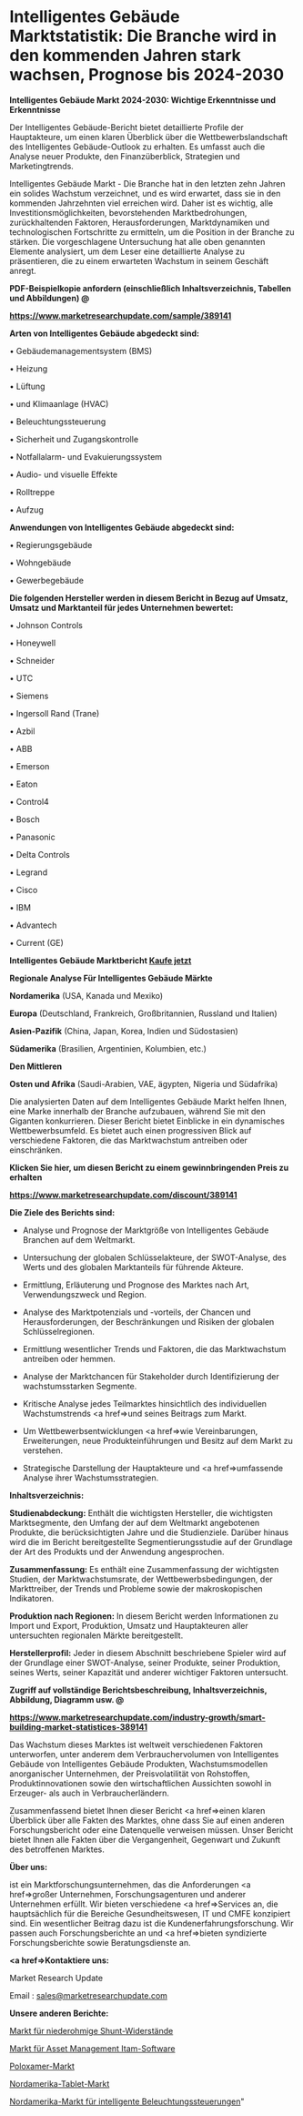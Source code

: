 # Intelligentes Gebäude Marktstatistik: Die Branche wird in den kommenden Jahren stark wachsen, Prognose bis 2024-2030

<strong>Intelligentes Gebäude Markt 2024-2030: Wichtige Erkenntnisse und Erkenntnisse</strong>

Der Intelligentes Gebäude-Bericht bietet detaillierte Profile der Hauptakteure, um einen klaren Überblick über die Wettbewerbslandschaft des Intelligentes Gebäude-Outlook zu erhalten. Es umfasst auch die Analyse neuer Produkte, den Finanzüberblick, Strategien und Marketingtrends.

Intelligentes Gebäude Markt - Die Branche hat in den letzten zehn Jahren ein solides Wachstum verzeichnet, und es wird erwartet, dass sie in den kommenden Jahrzehnten viel erreichen wird. Daher ist es wichtig, alle Investitionsmöglichkeiten, bevorstehenden Marktbedrohungen, zurückhaltenden Faktoren, Herausforderungen, Marktdynamiken und technologischen Fortschritte zu ermitteln, um die Position in der Branche zu stärken. Die vorgeschlagene Untersuchung hat alle oben genannten Elemente analysiert, um dem Leser eine detaillierte Analyse zu präsentieren, die zu einem erwarteten Wachstum in seinem Geschäft anregt.



<strong><b>PDF-Beispielkopie anfordern (einschließlich Inhaltsverzeichnis, Tabellen und Abbildungen) @ </b></strong>

<strong><a href=https://www.marketresearchupdate.com/sample/389141>

<strong>https://www.marketresearchupdate.com/sample/389141</u></a></strong></strong>



<strong>Arten von Intelligentes Gebäude abgedeckt sind:</strong>

• Gebäudemanagementsystem (BMS)

• Heizung

• Lüftung

• und Klimaanlage (HVAC)

• Beleuchtungssteuerung

• Sicherheit und Zugangskontrolle

• Notfallalarm- und Evakuierungssystem

• Audio- und visuelle Effekte

• Rolltreppe

• Aufzug



<strong>Anwendungen von Intelligentes Gebäude abgedeckt sind:</strong>

• Regierungsgebäude

• Wohngebäude

• Gewerbegebäude



<strong>Die folgenden Hersteller werden in diesem Bericht in Bezug auf Umsatz, Umsatz und Marktanteil für jedes Unternehmen bewertet:</strong>

• Johnson Controls

• Honeywell

• Schneider

• UTC

• Siemens

• Ingersoll Rand (Trane)

• Azbil

• ABB

• Emerson

• Eaton

• Control4

• Bosch

• Panasonic

• Delta Controls

• Legrand

• Cisco

• IBM

• Advantech

• Current (GE)



<strong>Intelligentes Gebäude Marktbericht <a href=https://www.marketresearchupdate.com/buynow/389141>Kaufe jetzt</a></strong>



<strong>Regionale Analyse Für Intelligentes Gebäude Märkte</strong>



<strong>Nordamerika</strong> (USA, Kanada und Mexiko)



<strong>Europa</strong> (Deutschland, Frankreich, Großbritannien, Russland und Italien)



<strong>Asien-Pazifik</strong> (China, Japan, Korea, Indien und Südostasien)



<strong>Südamerika</strong> (Brasilien, Argentinien, Kolumbien, etc.)



<strong>Den Mittleren</strong> 

<strong>Osten und Afrika</strong> (Saudi-Arabien, VAE, ägypten, Nigeria und Südafrika)

Die analysierten Daten auf dem Intelligentes Gebäude Markt helfen Ihnen, eine Marke innerhalb der Branche aufzubauen, während Sie mit den Giganten konkurrieren. Dieser Bericht bietet Einblicke in ein dynamisches Wettbewerbsumfeld. Es bietet auch einen progressiven Blick auf verschiedene Faktoren, die das Marktwachstum antreiben oder einschränken.



<strong>Klicken Sie hier, um diesen Bericht zu einem gewinnbringenden Preis zu erhalten
</strong>

<strong><a href=https://www.marketresearchupdate.com/discount/389141>https://www.marketresearchupdate.com/discount/389141</b></u></strong></a>



<strong>Die Ziele des Berichts sind:</strong>

- Analyse und Prognose der Marktgröße von Intelligentes Gebäude Branchen auf dem Weltmarkt.

- Untersuchung der globalen Schlüsselakteure, der SWOT-Analyse, des Werts und des globalen Marktanteils für führende Akteure.

- Ermittlung, Erläuterung und Prognose des Marktes nach Art, Verwendungszweck und Region.

- Analyse des Marktpotenzials und -vorteils, der Chancen und Herausforderungen, der Beschränkungen und Risiken der globalen Schlüsselregionen.

- Ermittlung wesentlicher Trends und Faktoren, die das Marktwachstum antreiben oder hemmen.

- Analyse der Marktchancen für Stakeholder durch Identifizierung der wachstumsstarken Segmente.

- Kritische Analyse jedes Teilmarktes hinsichtlich des individuellen Wachstumstrends <a href=>und</a> seines Beitrags zum Markt.

- Um Wettbewerbsentwicklungen <a href=>wie</a> Vereinbarungen, Erweiterungen, neue Produkteinführungen und Besitz auf dem Markt zu verstehen.

- Strategische Darstellung der Hauptakteure und <a href=>umfas</a>sende Analyse ihrer Wachstumsstrategien.



<strong>Inhaltsverzeichnis:</strong>



<strong>Studienabdeckung:</strong> Enthält die wichtigsten Hersteller, die wichtigsten Marktsegmente, den Umfang der auf dem Weltmarkt angebotenen Produkte, die berücksichtigten Jahre und die Studienziele. Darüber hinaus wird die im Bericht bereitgestellte Segmentierungsstudie auf der Grundlage der Art des Produkts und der Anwendung angesprochen.



<strong>Zusammenfassung:</strong> Es enthält eine Zusammenfassung der wichtigsten Studien, der Marktwachstumsrate, der Wettbewerbsbedingungen, der Markttreiber, der Trends und Probleme sowie der makroskopischen Indikatoren.



<strong>Produktion nach Regionen:</strong> In diesem Bericht werden Informationen zu Import und Export, Produktion, Umsatz und Hauptakteuren aller untersuchten regionalen Märkte bereitgestellt.



<strong>Herstellerprofil:</strong> Jeder in diesem Abschnitt beschriebene Spieler wird auf der Grundlage einer SWOT-Analyse, seiner Produkte, seiner Produktion, seines Werts, seiner Kapazität und anderer wichtiger Faktoren untersucht.



<strong><b>Zugriff auf vollständige Berichtsbeschreibung, Inhaltsverzeichnis, Abbildung, Diagramm usw. @ </b></strong>

<strong><a href=https://www.marketresearchupdate.com/industry-growth/smart-building-market-statistices-389141>https://www.marketresearchupdate.com/industry-growth/smart-building-market-statistices-389141</a></strong>

Das Wachstum dieses Marktes ist weltweit verschiedenen Faktoren unterworfen, unter anderem dem Verbrauchervolumen von Intelligentes Gebäude von Intelligentes Gebäude Produkten, Wachstumsmodellen anorganischer Unternehmen, der Preisvolatilität von Rohstoffen, Produktinnovationen sowie den wirtschaftlichen Aussichten sowohl in Erzeuger- als auch in Verbraucherländern.

Zusammenfassend bietet Ihnen dieser Bericht <a href=>einen</a> klaren Überblick über alle Fakten des Marktes, ohne dass Sie auf einen anderen Forschungsbericht oder eine Datenquelle verweisen müssen. Unser Bericht bietet Ihnen alle Fakten über die Vergangenheit, Gegenwart und Zukunft des betroffenen Marktes.



<strong>Über uns:</strong>

 ist ein Marktforschungsunternehmen, das die Anforderungen <a href=>großer</a> Unternehmen, Forschungsagenturen und anderer Unternehmen erfüllt. Wir bieten verschiedene <a href=>Services</a> an, die hauptsächlich für die Bereiche Gesundheitswesen, IT und CMFE konzipiert sind. Ein wesentlicher Beitrag dazu ist die Kundenerfahrungsforschung. Wir passen auch Forschungsberichte an und <a href=>bieten</a> syndizierte Forschungsberichte sowie Beratungsdienste an.



<strong><a href=>Kontaktiere uns:</a></strong>

Market Research Update

Email : sales@marketresearchupdate.com



<strong>Unsere anderen Berichte:</strong>

<a href=https://www.linkedin.com/pulse/low-ohmic-shunt-resistors-market-research-uncovered>Markt für niederohmige Shunt-Widerstände</a>

<a href=https://www.linkedin.com/pulse/asset-management-itam-software-market-size-emerging-trends>Markt für Asset Management Itam-Software</a>

<a href=https://www.linkedin.com/pulse/poloxamer-market-sizing-up-anticipating>Poloxamer-Markt</a>

<a href=https://www.linkedin.com/pulse/north-america-tablet-market-2030-see-huge-growth>Nordamerika-Tablet-Markt</a>

<a href=https://www.linkedin.com/pulse/north-america-intelligent-lighting-controls-market>Nordamerika-Markt für intelligente Beleuchtungssteuerungen</a>"
